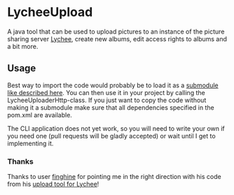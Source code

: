 # LycheeUpload

A java tool that can be used to upload pictures to an instance of the picture sharing server [Lychee](https://github.com/LycheeOrg/Lychee), create new albums, edit access rights to albums and a bit more.

## Usage

Best way to import the code would probably be to load it as a [submodule like described here](https://git-scm.com/book/en/v2/Git-Tools-Submodules).
You can then use it in your project by calling the LycheeUploaderHttp-class.
If you just want to copy the code without making it a submodule make sure that all dependencies specified in the pom.xml are available.

The CLI application does not yet work, so you will need to write your own if you need one (pull requests will be gladly accepted) or wait until I get to implementing it.

### Thanks
Thanks to user [finghine](https://github.com/finghine) for pointing me in the right direction with his code from his [upload tool for Lychee](https://github.com/finghine/lychee-upload-tool)!
